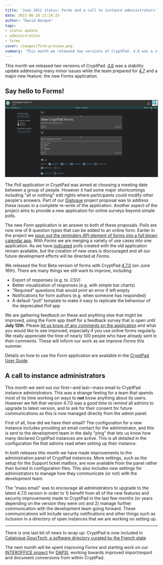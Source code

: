 ```yaml
---
title: 'June 2021 status: Forms and a call to instance administrators'
date: 2021-06-28 11:24:33
author: "David Benqué"
tags:
- status update
- administration
- forms
cover: /images/form-preview.png
summary: 'This month we released two versions of CryptPad. 4.6 was a stability update addressing many minor issues while the team prepared for 4.7 and a major new feature: the new Forms application.'
---
```


This month we released two versions of CryptPad. [4.6](https://github.com/xwiki-labs/cryptpad/releases/tag/4.6.0) was a stability update addressing many minor issues while the team prepared for [4.7](https://github.com/xwiki-labs/cryptpad/releases/tag/4.7.0) and a major new feature: the new *Forms* application.

## Say hello to Forms!

![Preview of the new Form application](/images/form-preview.png)  

The *Poll* application in CryptPad was aimed at choosing a meeting date between a group of people. However it had some major shortcomings including "all or nothing" edit rights where participants could modify other people's answers. Part of our [Dialogue](https://nlnet.nl/project/CryptPadForms/) project proposal was to address these issues in a complete re-write of the application. Another aspect of the project aims to provide a new application for online surveys beyond simple polls.   

The new *Form* application is an answer to both of these proposals. Polls are now one of 8 question types that can be added to an online form. Earlier in the project we [spun out the reminders API element of forms into a full blown calendar app](https://blog.cryptpad.fr/2021/04/26/status-april-2021/). With *Forms* we are merging a variety of use cases into one application. As we have [indicated](https://social.weho.st/@cryptpad/106419898274848746) polls created with the old application remain available, but the creation of new ones is discouraged and all our future development efforts will be directed at *Forms*.  

We released the first Beta version of forms with CryptPad [4.7.0](https://github.com/xwiki-labs/cryptpad/releases/tag/4.7.0) (on June 16th). There are many things we still want to improve, including:   

- Export of responses (e.g. to .CSV)  
- Better visualization of responses (e.g. with simple bar charts)  
- "Required" questions that would print an error if left empty  
- Notifications for form authors (e.g. when someone has responded)  
- A default "poll" template to make it easy to replicate the behaviour of the deprecated *Poll* app  

We are gathering feedback on these and anything else that might be improved, using the *Form* app itself for a feedback survey that is open until **July 12th**. Please [let us know of any comments on the application](https://cryptpad.fr/form/#/2/form/view/gYs4QS7DetInCXy0z2CQoUW6CwN6kaR2utGsftDzp58/) and what you would like to see improved, especially if you use online forms regularly. We really appreciate the time of nearly 100 people who have already sent in their comments. These will inform our work as we improve *Forms* this summer.  

Details on how to use the *Form* application are available in the [CryptPad User Guide](https://docs.cryptpad.fr/en/user_guide/apps/form.html).  


## A call to instance administrators

This month we sent out our first—and last—mass email to CryptPad instance administrators. This was a strange feeling for a team that spends most of its time working on ways to **not** know anything about its users. However we felt that version 4.7.0 was a good time to remind all admins to upgrade to latest version, and to ask for their consent for future communications as this is now managed directly from the admin panel.  

First of all, how did we have their email? The configuration for a new instance includes providing an email contact for the administrator, and this is sent to the development team in the daily "ping" that lets us know how many declared CryptPad instances are active. This is all detailed in the configuration file that admins read when setting up their instance.  

In both releases this month we have made improvements to the administration panel of CryptPad instances. More settings, such as the setup for the Support ticket mailbox, are now available from the panel rather than buried in configuration files. This also includes new settings for administrators to manage how they communicate (or not) with the development team.   

The "mass email" was to encourage all administrators to upgrade to the latest 4.7.0 version in order to 1) benefit from all of the new features and security improvements made to CryptPad in the last few months (or years depending on the version they were on) and 2) manage further communication with the development team going forward. These communications will include security notifications and other things such as inclusion in a directory of open instances that we are working on setting up.   

---  

There is one last bit of news to wrap up: CryptPad is now included in [Catalogue GouvTech, a software directory curated by the French state](https://catalogue.numerique.gouv.fr/solutions/cryptpad)  

The next month will be spent improving *Forms* and starting work on our [INTEROFFICE project](https://blog.cryptpad.fr/2021/04/26/status-april-2021/) for [DAPSI](https://dapsi.ngi.eu), working towards improved import/export and document conversions from within CryptPad.  

